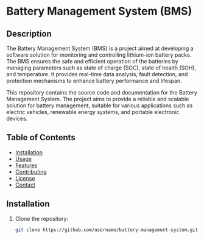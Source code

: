 # Battery Management System (BMS)


## Description

The Battery Management System (BMS) is a project aimed at developing a software solution for monitoring and controlling lithium-ion battery packs. The BMS ensures the safe and efficient operation of the batteries by managing parameters such as state of charge (SOC), state of health (SOH), and temperature. It provides real-time data analysis, fault detection, and protection mechanisms to enhance battery performance and lifespan.

This repository contains the source code and documentation for the Battery Management System. The project aims to provide a reliable and scalable solution for battery management, suitable for various applications such as electric vehicles, renewable energy systems, and portable electronic devices.

## Table of Contents

- [Installation](#installation)
- [Usage](#usage)
- [Features](#features)
- [Contributing](#contributing)
- [License](#license)
- [Contact](#contact)

## Installation

1. Clone the repository:

   ```bash
   git clone https://github.com/username/battery-management-system.git
